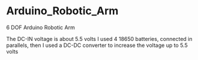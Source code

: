 # Arduino_Robotic_Arm
6 DOF Arduino Robotic Arm

The DC-IN voltage is about 5.5 volts 
I used 4 18650 batteries, connected in parallels, then I used a DC-DC converter to increase the voltage up to 5.5 volts
